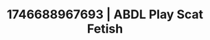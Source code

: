 ---
categories:
- Midnight fantasy
- Mutual desire
- AI-generated
- Erotic curves
- Self-pleasure
- Consent-based play
- ASMR
- Cosplay
image: /assets/images/1746688967693.jpg
layout: post
seo:
  description: Featured content with high-quality ABDL Play, Scat Fetish. HD images
    available.
  keywords: ABDL Play, Scat Fetish
  og_image: /assets/images/1746688967693.jpg
  schema_type: VisualArtwork
tags:
- ABDL Play
- '#1746688967693'
- Scat Fetish
title: 1746688967693 | ABDL Play Scat Fetish
---